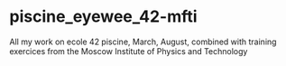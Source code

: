 # piscine_eyewee_42-mfti
All my work on ecole 42 piscine, March, August, combined with training exercices from the Moscow Institute of Physics and Technology
